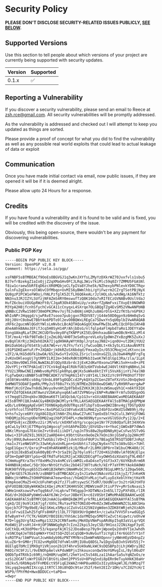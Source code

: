# Security Policy

**PLEASE DON'T DISCLOSE SECURITY-RELATED ISSUES PUBLICLY, [SEE BELOW](#reporting-a-vulnerability).**

## Supported Versions

Use this section to tell people about which versions of your project are
currently being supported with security updates.

| Version | Supported          |
| ------- | ------------------ |
| 0.1.x   | :white_check_mark: |


## Reporting a Vulnerability

If you discover a security vulnerability, please send an email to Reece at zsh.rce@gmail.com.
All security vulnerabilities will be promptly addressed.

As the vulnerability is addressed and checked out I will attempt to keep you updated as things are sorted.

Please provide a proof of concept for what you did to find the vulnerability as well as any possible real world exploits that could lead to actual leakage of data or exploit

## Communication

Once you have made initial contact via email, now public issues, if they are opened it will be if it is deemed alright.

Please allow upto 24 Hours for a response.

## Credits

If you have found a vulnerability and it is found to be valid and is fixed, you will be credited with the discovery of the issue.

Obviously, this being open-source, there wouldn't be any payment for discovering vulnerabilities.

### Public PGP Key

```
-----BEGIN PGP PUBLIC KEY BLOCK-----
Version: OpenPGP v2.0.8
Comment: https://sela.io/pgp/

xsFNBF5sBTMBEACf9OoEsOBGVGJ1q3wKnJXYfsLZMyYzDXkrWZ70Jvxfvls1sbu5
BJ7efrBzekgZ1aIoOjjZ2qXMaGHv0FCJLRqL3Wiv7kiMlc59q0Zr7ZMMU5FGASNl
f8iw1craew5bRfEqD6zcXR0MQbjoCLfpIVa8YJhe5k/NZhexybPNlevkYD0CTRqv
5alnFu2gEkx+sOlWUvCOfMbqo+UvMIS6yBWmlhbi/gYiFwzrm2CZrgTSotPBjNyX
QU8gzP2PCW1eFWOoj/hNLPzfglK5ZCfLX6Q6keALrJzlHOLsb/wXdWg/A16Nfktz
NN3nu3JRJIZYLSUfzjNFAZmS4RY0mswufTzQ8K10da7xRIfECzGVNABv0UslVdaJ
HufZ6cbuiVOUGpRWzFt0/CJqaR3Ok4SBOxLUy/xsKerfZpNmFvxiTXvpEt0NOWRO
M3YpA2H8jfcnhSfychCvGCA11cCnyqxL4SXrqe7OLGBQgTZg4EvSM52VNwANPbNB
qNNBcC2VRw1580730mOPK3Mev7ojfEJvB6NjsHQhJu8AGrOlG+XZzfKtb/nGP9XJ
WhIoNPrJHqqgd/sjwPAvE7sooo7pubjgxn7RQVV87/jG44e50D0gpn9z6Hm0q5vG
X0jJ0VrC0obwE7BbY4o6PDTo9l2evO0BQWxLREgCa7SDwxYn5qU0plbIVwARAQAB
zRF6c2gucmNlQGdtYWlsLmNvbcLBcAQTAQoAGgUCXmwFMwIbLwMLCQcDFQoIAh4B
AheAAhkBAAoJEFiTJcq5H0SyH14P/AhjbDsG/nlfqlp4aFlHpbd7aRo1JDEYYaDe
EongUAkqRLafZRC2KCUDfbvdey8FqTKNPPiKI5ELQHnhxauBAtwmOBcN+N1LzMl4
T3F/mx4/r6kf98TeBcIjxZmL0Q/4H0T3eSeRspreVLeXyIp0WnZYxBzgMK5ZuXxJ
ovBqXlKrRjz3HZehO2KA7IjqdH9HAyWYtK0plJrptayJN82+iqn0U+ut2DKjYUU2
BHiDakb6zpf6S4tbjuEA7WG+vr/6JYn/fxYijfwCuoQBLt+Xk3y5LX1zAauNVRTE
i91PSDKEamYuF/P+JXQADrjk0kRZoSX6bdqd/FmxaQyIn/O53CMoqjnCzKtxncim
vZF2/A/KG5d6Fk1bwOA/652XwSvYIvO2GLISriclsnUnxGZILibJbwH4MqRFrgTq
2vKUxOHleogUj7gtRMYILRI2m+340xRdKt8DMkb31woK7WlQlGp13Ra/zla/1LpX
MIo28mv9DW1Jh9LNwWZALDlQQyX8zbrdc3jExK2dKwY0xonw1FWKi5xH+nx0+zPE
JOvYPlj+YKTPdA1oElY7CnV4qE4g4lRUkfU83z6HTVob4wEJ40VltK0YqNBHvL34
YYU2i3RNwCNEIzWWbvoNyPOSlpk0hpLqWjKs5uWke8ktIYFi5VuX6jinYi74alN0
FLgTwQmXzsBNBF5sBTMBCADK7/UTHgR61I47rz8YI4Ll3kXIzYc9YFPKOhUf7T0Y
j038tWsn6REcs60q/S9nbL89F5gOGDCcd2PykQXtpZCGenZ0TeFXzVSnJ0nQq9eU
6mMWUT5ODAFIgmRk/PMyJs5f08u7Yx35jNTMEeZ69X8ewDSW0/7yRH9RFwergAwP
MHmfjKcGYZew7n8dGJWvyu9vnHtZp9TbOxEZVKXJKjDJnzWSmuqVh1C+n6kYXIQX
MXFVZdfQEk6AiNTAwnzV2bKahyxq6Alw87ZVPNGnycENP+RuNWrFrAfu5UQSgnOG
st7mqqESZOnqkbv3BQbmaK6Tt1A5QcbA/Cp1G3vrxGVzABEBAAHCwoMEGAEKAA8F
Al5sBTMFCQ8JnAACGy4BKQkQWJMlyrkfRLLAXSAEGQEKAAYFAl5sBTMACgkQPMpW
wQb/Lo9XWggApEvGHt7OXN6kpQyOdUTRqsz6TibpTsQsweQW2IBnv4gjTDGTpQUU
G/oYhfcolT5h0TDTe+/AxGPGdJa1S0Yu6xUESiMmE2y24bFOzxOKdISdW89hj/6y
U+hsfv2yce6RY/UgX8GIQyXlhN0rZhL6kwCZ7uKCTqeOxEblYm2CulL3WYUjFOWG
YHDQMjp3GzspUDeYDMQ2agihbP2FD4PL+zNe989NytyxrwxVGlUSUcPyj2Jp/2+E
GVQPQv8jxcZBXRvz2irJM/eS/ckOXNfxbYg/scqocpe1Nr7F2U8dQafL8t34XKVm
g4CwLSytKtjE7TMqxVg1WgocqfjnhSAhPmIDD/jEhVGDvr4+YkoCjGWOxBP7dWw5
xBKclMsnguG7E4cUeZ+vt8s61iikDYl/upJnT9s88w2bp8DN8yHjwCsFws5STv0G
b6wi+3IFu0Z9IL3692C2aARD44+LK9bttGhxn9eOeZk7kOni9njGSmFpJp2HHcMT
cRvj09UL0wkeenCKJTwUGbilVO+ZjldvktGSnF0UPJs7BEag587RSQT5DBfJnRqt
/ma1vJYieNWSVP3c33whKykxUnRLpn+GnUbhti7iOgCNy6xnTGTe3A9uSDi+7UHl
SqpE1GgxcY/QxrajP+eEHhARkWHR5zkjQ/MkuFr2L8MXiBP8rnlW1buCMK480/JC
igr61UJ8xB5aEXak00yBErP+3rSaI9jZp76ylo9lcf72O+KG1h0BvlAf0SNjElpx
GP3m+DpWFQ8YlpGo+QEfRdTuFbG2R3jaCXBU2DECqPTxyOWH5dzXUaUtgT9L4N5f
tCHmHugPXra7bcYf8xHMx2Vx4nMCsVisWMILv8aD4seTytGf3xX7/6UYKBsRrm6R
94HNBVAjmbeC/5Qr3OorNhtGtYu5kc2bO4S730TtuNch/kErP7aYFMtYAokOA0WU
RUK98fVV8yxq655ISxW01B3kRWYcSNmHMvbC3Yccn5OQKfB1qLHMt5/1Z0qw560L
bgfWrGES7k3bzk9/zsBNBF5sBTMBCADCzyInJ1a9wV3NAcoVGz1SkjyZ/TJnKeKN
BWHxjVrWMHuZtOHHP6bWnA7eew+Oso//hGmQ3YxMLojtwFLuyDzXeblhYmjtHaYR
93mpkoeCMaZ5+HJcUFuhWtqk2fzJ7lu0tsywzSC75dR7/bUdNlur3s2trGHJtHTU
qhFUOI8BJQ8yW4KWZm1XQejzMcKT2KHHVSOCjMDWVzmdFJtisP7V+yMrSsNxasL5
cWHe1nmXsowsPveTqq9AsF/nLqkrwTfHSgpp3+XDTWNzxIn65Ll72yPXFdOLrlIR
RGd/d+26QkAPybWmSvAAY6JWc2+SurJ8BeYCk+c61V0SbtIWMoMhABEBAAHCwoQE
GAEKAA8FAl5sBTMFCQ8JnAACGy4BKQkQWJMlyrkfRLLAXSAEGQEKAAYFAl5sBTMA
CgkQ/IEj9o9lX167jgf/XXhL7RuYavF9ZfONIdO+Mn0Zx3WEw0WmWNZCSLA8CbHa
Vpojb7CP79p9bdE/4qlSKmLx5MpziCZuVvG1X25N1VgWden3ZDK8tWRjeh2VzAOh
Q/ioFrwiEIwhZSfqFFs8H6Pz1lDL777QOX9UrOgWmtk+/ciwXa7VVV5Fs+wdGEg5
8fwBymY+F/TCTK/k6bMJYBOIE8iYhhSAc1daYMQ5qv5MOTCwZvCt4iqwtc/oOhvW
K7D+lgg3UrgfA2xeMgz1322k2CRNfaeHujMmXOpVNmPspARd6pI5q83aVzLqrVQX
Mo6WUj1FssHtJ4+HjOP3NNWGg9gh7cIzo22kpi5JeyCSD/9H1ozJ2INiXqpF3ydC
GdCtkQL+K3UdP0er53/kqanpfAjKlS2JDoaBesp79y9+jWpoeQx2dn0VT1eJwhdh
/eSNCOq4JeT8bIqHWX+YtmItSQ+ZQloCqSQB+9uNvGuYTzcYgEif4r6GG5TrY1nT
ksROTPa/lbWPVuatJcwHAdyb96zPNTYMYNroIbmWFmNXOpnnrjyNWnHEpVD4npZz
ULuZ6r9rGM0rjTCO2vnMgOOE7dfvWlnXMjIU8uQ8DSL7w1DgsQuB3xhSV6V55j7+
8EElgQ7bMcI1MXOgYiVRjoon2b1Xf4hre5U49aNLkWC9sDQSBPp3jLhjKWDry2BZ
M4O1rXC9FJil/9vENOhpAelvkPduW8PjsIhkouxconQw59oYGMvgIsL/8yl06uDY
Q0DbTp4TRXkIc69Rj/nQH8M/uqOHl/2hmYinC5s548Lza11hAarSa5uYqNZoOs/e
xzSi2OCAFlsWrPIGOJVlBtGtLsDmt2PPVSsU+8PVqSndi8pERn9eTuykHkK30aHr
sBJkv5/6RbNqvbTFnMDEct95FiqE2kWAZrHHP8ueN9Io3IzyUbkpWlJE/h9Mzq7T
5kLyqq2eqoNIIXccgL1tRTCl30i8hQDc9tarJ52f/6eV2EIZr1DH/u7CZd2YcH/I
WSP9/fPhYMd+HwxBDDUCc+taPQ==
=dwpr
-----END PGP PUBLIC KEY BLOCK-----
```
